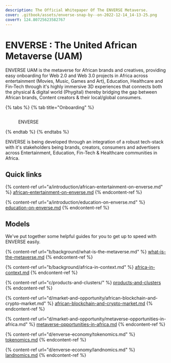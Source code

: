 ```yaml
---
description: The Official Whitepaper Of The ENVERSE Metaverse.
cover: .gitbook/assets/enverse-snap-by--on-2022-12-14_14-13-25.png
coverY: 124.80725623582767
---
```


# ENVERSE : The United African Metaverse (UAM)

ENVERSE UAM is the metaverse for African brands and creatives, providing easy onboarding for Web 2.0 and Web 3.0 projects in Africa across entertainment (Movies, Music, Games and Art), Education, Healthcare and Fin-Tech through it's highly immersive 3D experiences that connects both the physical & digital world (Phygital) thereby bridging the gap between African brands, Content creators & their local/global consumers.

{% tabs %}
{% tab title="Onboarding" %}
<figure><img src=".gitbook/assets/enverse-snap-by--on-2022-12-14_14-13-25.gif" alt=""><figcaption><p>ENVERSE</p></figcaption></figure>
{% endtab %}
{% endtabs %}

ENVERSE is being developed through an integration of a robust tech-stack with it's stakeholders being brands, creators, consumers and advertisers across Entertainment, Education, Fin-Tech & Healthcare communities in Africa.

## Quick links

{% content-ref url="a/introduction/african-entertainment-on-enverse.md" %}
[african-entertainment-on-enverse.md](a/introduction/african-entertainment-on-enverse.md)
{% endcontent-ref %}

{% content-ref url="a/introduction/education-on-enverse.md" %}
[education-on-enverse.md](a/introduction/education-on-enverse.md)
{% endcontent-ref %}

## Models

We've put together some helpful guides for you to get up to speed with ENVERSE easily.

{% content-ref url="b/background/what-is-the-metaverse.md" %}
[what-is-the-metaverse.md](b/background/what-is-the-metaverse.md)
{% endcontent-ref %}

{% content-ref url="b/background/africa-in-context.md" %}
[africa-in-context.md](b/background/africa-in-context.md)
{% endcontent-ref %}

{% content-ref url="c/products-and-clusters/" %}
[products-and-clusters](c/products-and-clusters/)
{% endcontent-ref %}

{% content-ref url="d/market-and-opportunity/african-blockchain-and-crypto-market.md" %}
[african-blockchain-and-crypto-market.md](d/market-and-opportunity/african-blockchain-and-crypto-market.md)
{% endcontent-ref %}

{% content-ref url="d/market-and-opportunity/metaverse-opportunities-in-africa.md" %}
[metaverse-opportunities-in-africa.md](d/market-and-opportunity/metaverse-opportunities-in-africa.md)
{% endcontent-ref %}

{% content-ref url="d/enverse-economy/tokenomics.md" %}
[tokenomics.md](d/enverse-economy/tokenomics.md)
{% endcontent-ref %}

{% content-ref url="d/enverse-economy/landnomics.md" %}
[landnomics.md](d/enverse-economy/landnomics.md)
{% endcontent-ref %}
